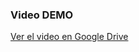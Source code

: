 ### Video DEMO
[Ver el video en Google Drive](https://drive.google.com/file/d/1-ttIfyREYyICwPObaVLukifWC012K1GY/view?usp=sharing)
